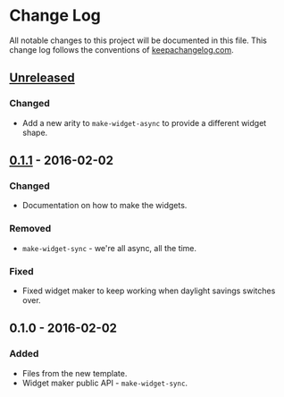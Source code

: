 # Change Log
All notable changes to this project will be documented in this file. This change log follows the conventions of [keepachangelog.com](http://keepachangelog.com/).

## [Unreleased][unreleased]
### Changed
- Add a new arity to `make-widget-async` to provide a different widget shape.

## [0.1.1] - 2016-02-02
### Changed
- Documentation on how to make the widgets.

### Removed
- `make-widget-sync` - we're all async, all the time.

### Fixed
- Fixed widget maker to keep working when daylight savings switches over.

## 0.1.0 - 2016-02-02
### Added
- Files from the new template.
- Widget maker public API - `make-widget-sync`.

[unreleased]: https://github.com/your-name/potential-adventure/compare/0.1.1...HEAD
[0.1.1]: https://github.com/your-name/potential-adventure/compare/0.1.0...0.1.1
